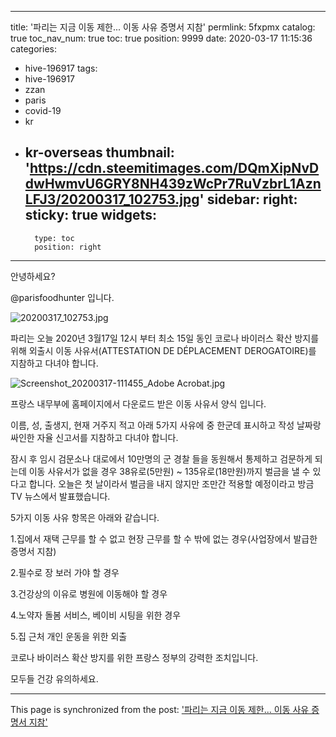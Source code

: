 
---
title: '파리는 지금 이동 제한... 이동 사유 증명서 지참'
permlink: 5fxpmx
catalog: true
toc_nav_num: true
toc: true
position: 9999
date: 2020-03-17 11:15:36
categories:
- hive-196917
tags:
- hive-196917
- zzan
- paris
- covid-19
- kr
- kr-overseas
thumbnail: 'https://cdn.steemitimages.com/DQmXipNvDdwHwmvU6GRY8NH439zWcPr7RuVzbrL1AznLFJ3/20200317_102753.jpg'
sidebar:
    right:
        sticky: true
widgets:
    -
        type: toc
        position: right
---


안녕하세요?

@parisfoodhunter 입니다. 

![20200317_102753.jpg](https://cdn.steemitimages.com/DQmXipNvDdwHwmvU6GRY8NH439zWcPr7RuVzbrL1AznLFJ3/20200317_102753.jpg)

파리는 오늘 2020년 3월17일 12시 부터 최소 15일 동인 코로나 바이러스 확산 방지를 위해 외출시 이동 사유서(ATTESTATION DE DÉPLACEMENT DEROGATOIRE)를 지참하고 다녀야 합니다. 


![Screenshot_20200317-111455_Adobe Acrobat.jpg](https://cdn.steemitimages.com/DQmYmfNJUKhBqmvpJfPYzzv8dVzH8HE3GggkfhEvm9h9nX1/Screenshot_20200317-111455_Adobe%20Acrobat.jpg)

프랑스 내무부에 홈페이지에서 다운로드 받은 이동 사유서 양식 입니다.

이름, 성, 출생지, 현재 거주지 적고 아래 5가지 사유에 중 한군데 표시하고 작성 날짜랑 싸인한 자율 신고서를 지참하고 다녀야 합니다. 

잠시 후 임시 검문소나 대로에서 10만명의 군 경찰 들을 동원해서 통제하고 검문하게 되는데 이동 사유서가 없을 경우 38유로(5만원) ~ 135유로(18만원)까지 벌금을 낼 수 있다고 합니다. 
오늘은 첫 날이라서 벌금을 내지 않지만 조만간 적용할 예정이라고 방금 TV 뉴스에서 발표했습니다. 

5가지 이동 사유 항목은 아래와 같습니다. 

1.집에서 재택 근무를 할 수 없고 현장 근무를 할 수 밖에 없는 경우(사업장에서 발급한 증명서 지참)

2.필수로 장 보러 가야 할 경우

3.건강상의 이유로 병원에 이동해야 할 경우

4.노약자 돌봄 서비스, 베이비 시팅을 위한 경우

5.집 근처 개인 운동을 위한 외출

코로나 바이러스 확산 방지를 위한 프랑스 정부의 강력한 조치입니다.

모두들 건강 유의하세요.

- - -

This page is synchronized from the post: ['파리는 지금 이동 제한... 이동 사유 증명서 지참'](https://steemit.com/@parisfoodhunter/5fxpmx)
